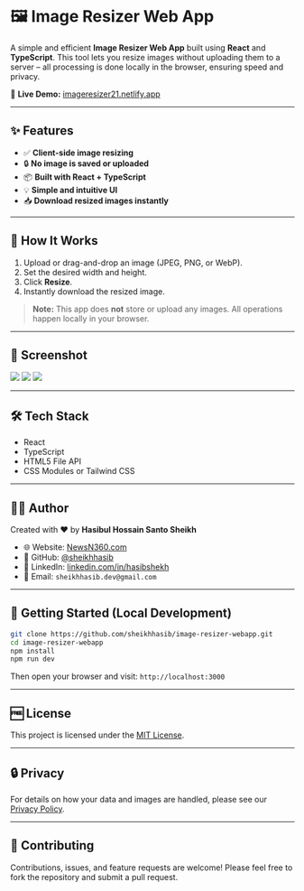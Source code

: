 # 🖼️ Image Resizer Web App

A simple and efficient **Image Resizer Web App** built using **React** and **TypeScript**. This tool lets you resize images without uploading them to a server – all processing is done locally in the browser, ensuring speed and privacy.

🔗 **Live Demo:** [imageresizer21.netlify.app](https://imageresizer21.netlify.app/)

---

## ✨ Features

- ✅ **Client-side image resizing**
- 🔒 **No image is saved or uploaded**
- 📦 **Built with React + TypeScript**
- 💡 **Simple and intuitive UI**
- 📥 **Download resized images instantly**

---

## 🚀 How It Works

1. Upload or drag-and-drop an image (JPEG, PNG, or WebP).
2. Set the desired width and height.
3. Click **Resize**.
4. Instantly download the resized image.

> **Note:** This app does **not** store or upload any images. All operations happen locally in your browser.

---

## 📸 Screenshot

<img src="https://res.cloudinary.com/dd1qlozhf/image/upload/v1751980537/Image-Resizer_jkybor.png">   
<img src="https://res.cloudinary.com/dd1qlozhf/image/upload/v1751980726/Image-Resizer-2_fpywjp.png">   
<img src="https://res.cloudinary.com/dd1qlozhf/image/upload/v1751980840/Image-Resizer-3_uz3xep.png">   

---

## 🛠️ Tech Stack

- React
- TypeScript
- HTML5 File API
- CSS Modules or Tailwind CSS

---

## 🧑‍💻 Author

Created with ❤️ by **Hasibul Hossain Santo Sheikh**

- 🌐 Website: [NewsN360.com](https://newsn360.com/)
- 💼 GitHub: [@sheikhhasib](https://github.com/sheikhhasib)
- 🔗 LinkedIn: [linkedin.com/in/hasibshekh](https://www.linkedin.com/in/hasibshekh/)
- 📧 Email: `sheikhhasib.dev@gmail.com`

---

## 📂 Getting Started (Local Development)

```bash
git clone https://github.com/sheikhhasib/image-resizer-webapp.git
cd image-resizer-webapp
npm install
npm run dev
````

Then open your browser and visit: `http://localhost:3000`

---

## 🆓 License

This project is licensed under the [MIT License](./LICENSE).

---

## 🔒 Privacy

For details on how your data and images are handled, please see our [Privacy Policy](./PRIVACY.md).

---

## 🙌 Contributing

Contributions, issues, and feature requests are welcome!
Please feel free to fork the repository and submit a pull request.

